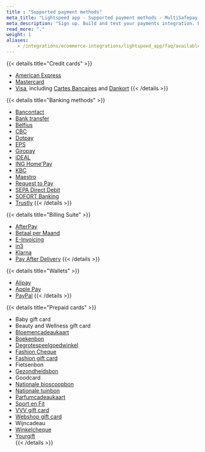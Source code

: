 ```yaml
---
title : "Supported payment methods"
meta_title: "Lightspeed app - Supported payment methods - MultiSafepay Docs"
meta_description: "Sign up. Build and test your payments integration. Explore our products and services. Use our API Reference, SDKs, and wrappers. Get support."
read_more: "."
weight: 1
aliases:
    - /integrations/ecommerce-integrations/lightspeed_app/faq/available-payment-methods-lightspeed/
---
```


{{< details title="Credit cards" >}}
+ [American Express](/payments/methods/credit-and-debit-cards/american-express)
+ [Mastercard](/payments/methods/credit-and-debit-cards/mastercard)
+ [Visa](/payments/methods/credit-and-debit-cards/visa), including [Cartes Bancaires](/payments/methods/credit-and-debit-cards/cartes-bancaires) and [Dankort](/payments/methods/credit-and-debit-cards/dankort) 
{{< /details >}}

{{< details title="Banking methods" >}}
+ [Bancontact](/payments/methods/banks/bancontact)
+ [Bank transfer](/payments/methods/banks/bank-transfer)
+ [Belfius](/payments/methods/banks/belfius)
+ [CBC](/payments/methods/banks/cbc)
+ [Dotpay](/payments/methods/banks/dotpay)
+ [EPS](/payments/methods/banks/eps)
+ [Giropay](/payments/methods/banks/giropay)
+ [iDEAL](/payments/methods/banks/ideal)
+ [ING Home'Pay](/payments/methods/banks/ing-home-pay)
+ [KBC](/payments/methods/banks/kbc)
+ [Maestro](/payments/methods/credit-and-debit-cards/maestro)
+ [Request to Pay](/payments/methods/banks/request-to-pay)
+ [SEPA Direct Debit](/payments/methods/banks/sepa-direct-debit)
+ [SOFORT Banking](/payments/methods/banks/sofort-banking)
+ [Trustly](/payments/methods/banks/trustly) 
{{< /details >}}

{{< details title="Billing Suite" >}}
+ [AfterPay](/payments/methods/billing-suite/afterpay)
+ [Betaal per Maand](/payments/methods/billing-suite/betaalpermaand)
+ [E-Invoicing](/payments/methods/billing-suite/e-invoicing)
+ [in3](https://docs.multisafepay.com/payment-methods/billing-suite/in3)
+ [Klarna](/payments/methods/billing-suite/klarna)
+ [Pay After Delivery](/payments/methods/billing-suite/pay-after-delivery)
{{< /details >}}

{{< details title="Wallets" >}}
+ [Alipay](/payments/methods/wallet/alipay)
+ [Apple Pay](/payments/methods/wallet/applepay)
+ [PayPal](/payments/methods/wallet/paypal)
{{< /details >}}

{{< details title="Prepaid cards" >}}
+ Baby gift card
+ Beauty and Wellness gift card
+ [Bloemencadeaukaart](https://www.bloemen-cadeaukaart.nl)
+ [Boekenbon](https://www.cadeaubon.nl/cadeaubonnen/nederlandse-boekenbon)
+ [Degrotespeelgoedwinkel](https://www.degrotespeelgoedwinkel.nl/cadeaukaart)
+ [Fashion Cheque](https://www.fashioncheque.com/nl/)
+ [Fashion gift card](https://www.fashion-giftcard.nl/)
+ Fietsenbon
+ [Gezondheidsbon](https://www.gezondheidsbon.nl/mhome/)
+ Goodcard
+ [Nationale bioscoopbon](https://www.bioscoopbon.nl)
+ [Nationale tuinbon](https://www.nationale-tuinbon.nl/)
+ [Parfumcadeaukaart](https://www.parfumcadeaukaart.nl/)
+ [Sport en Fit](https://www.sportenfitcadeau.nl/)
+ [VVV gift card](https://www.vvvcadeaukaarten.nl/)
+ [Webshop gift card](https://www.webshopgiftcard.nl/)
+ Wijncadeau
+ [Winkelcheque](https://www.winkelcheque.nl/)
+ [Yourgift](https://www.yourgift.nl)  
{{< /details >}}


